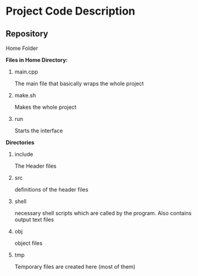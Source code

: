 # Project Code Description

## Repository

Home Folder 

**Files in Home Directory:**

1. main.cpp 

   The main file that basically wraps the whole project

2. make.sh

   Makes the whole project

3. run

   Starts the interface

**Directories**

1. include

   The Header files

2. src

   definitions of the header files

3. shell

   necessary shell scripts which are called by the program. Also contains output text files

4. obj

   object files 

5. tmp

   Temporary files are created here (most of them)

